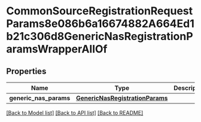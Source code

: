 # CommonSourceRegistrationRequestParams8e086b6a16674882A664Ed1b21c306d8GenericNasRegistrationParamsWrapperAllOf


## Properties
Name | Type | Description | Notes
------------ | ------------- | ------------- | -------------
**generic_nas_params** | [**GenericNasRegistrationParams**](GenericNasRegistrationParams.md) |  | [optional] 

[[Back to Model list]](../README.md#documentation-for-models) [[Back to API list]](../README.md#documentation-for-api-endpoints) [[Back to README]](../README.md)


